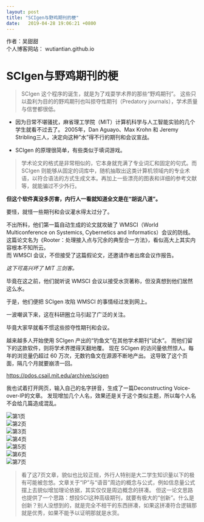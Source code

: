 ```yaml
---
layout: post
title: "SCIgen与野鸡期刊的梗"
date:   2019-04-28 19:06:21 +0800
---
```

作者：吴甜甜  
个人博客网站： wutiantian.github.io


# SCIgen与野鸡期刊的梗



>SCIgen 这个程序的诞生，就是为了戏耍学术界的那些“野鸡期刊”。
这些只以盈利为目的的野鸡期刊也叫掠夺性期刊（Predatory journals），学术质量与信誉都很低。



- 因为日常不堪骚扰，麻省理工学院（MIT）计算机科学与人工智能实验的几个学生就看不过去了。
2005年，Dan Aguayo、Max Krohn 和 Jeremy Stribling三人，决定向这种”水”得不行的期刊和会议宣战。

- SCIgen 的原理很简单，有些类似于填词游戏。

>学术论文的格式是非常相似的，它本身就充满了专业词汇和固定的句式。而 SCIgen 则能够从固定的词库中，随机抽取出这类计算机领域内的专业术语，以符合语法的方式生成文本。再加上一些漂亮的图表和详细的参考文献等，就能骗过不少外行。

**但这个软件真没多厉害，内行人一看就知道全文是在“胡说八道”。**

要怪，就怪一些期刊和会议灌水得太过分了。



不出所料，他们第一篇自动生成的论文就攻破了 WMSCI（World Multiconference on Systemics, Cybernetics and Informatics）会议的防线。这篇论文名为《Rooter：处理接入点与冗余的典型合一方法》，看似高大上其实内容根本不知所云。  
而 WMSCI 会议，不但接受了这篇假论文，还邀请作者出席会议作报告。

*这下可高兴坏了 MIT 三剑客。*

毕竟在这之前，他们就听说 WMSCI 会议以接受水货著称，但没真想到他们居然这么水。

于是，他们便把 SCIgen 攻陷 WMSCI 的事情经过发到网上。

一波嘲讽下来，这在科研圈立马引起了广泛的关注。

毕竟大家早就看不惯这些掠夺性期刊和会议。

越来越多人开始使用 SCIgen 产出的“钓鱼文”在其他学术期刊“试水”。
而他们留下的这款软件，则将学术界搅得天翻地覆。
现在 SCIgen 的访问量依然惊人。每年的浏览量仍超过 60 万次，无数钓鱼文在源源不断地产出。
这导致了这个页面，隔几个月就要崩溃一回。


https://pdos.csail.mit.edu/archive/scigen

我也试着打开网页，输入自己的名字拼音，生成了一篇Deconstructing Voice-over-IP的文章。
发现增加几个人名，效果还是关于这个类似主题，所以每个人名不会给几篇造成混乱。



![第1页](/images/DeconstructingVoiceoverIP1.png)  
![第2页](/images/DeconstructingVoiceoverIP2.png)  
![第3页](/images/DeconstructingVoiceoverIP3.png)  
![第4页](/images/DeconstructingVoiceoverIP4.png)  
![第5页](/images/DeconstructingVoiceoverIP5.png)  
![第6页](/images/DeconstructingVoiceoverIP6.png)  
![第7页](/images/DeconstructingVoiceoverIP7.png)  

>看了这7页文章，貌似也比较正规，外行人特别是大二学生知识量以下的极有可能被忽悠。文章关于“IP”与“语音”周边的概念与公式，例如信息量公式摆上去貌似增加理论依据，其实仅仅是周边概念的拼凑。
但这一论文思路也提供了一个思路：想投SCI这种高级期刊，就要有极大的“创新”。什么是创新？别人没想到的，就是完全不相干的东西拼凑，如果这拼凑符合逻辑那就是优秀，如果不能予以证明那就是水货。